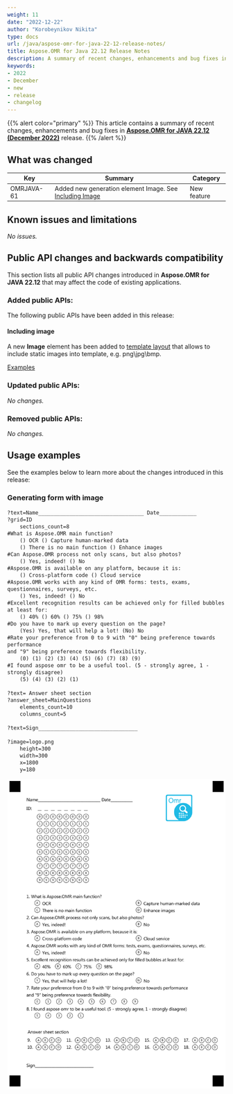 ```yaml
---
weight: 11
date: "2022-12-22"
author: "Korobeynikov Nikita"
type: docs
url: /java/aspose-omr-for-java-22-12-release-notes/
title: Aspose.OMR for Java 22.12 Release Notes
description: A summary of recent changes, enhancements and bug fixes in Aspose.OMR for JAVA 22.12 (December 2022) release.
keywords:
- 2022
- December
- new
- release
- changelog
---
```


{{% alert color="primary" %}} 
This article contains a summary of recent changes, enhancements and bug fixes in [**Aspose.OMR for JAVA 22.12 (December 2022)**](https://releases.aspose.com/java/repo/com/aspose/aspose-omr/22.12/) release.
{{% /alert %}} 

## What was changed

Key | Summary | Category
--- | ------- | --------
OMRJAVA-61 | Added new generation element Image. See [Including Image](#including-image)  | New feature

## Known issues and limitations

_No issues._


## Public API changes and backwards compatibility

This section lists all public API changes introduced in **Aspose.OMR for JAVA 22.12** that may affect the code of existing applications.

### Added public APIs:

The following public APIs have been added in this release:

#### Including image

A new **Image** element has been added to [template layout](/java/create-omr-template/) that allows to include static images into template, e.g. png\jpg\bmp.

[Examples](/java/images/)

### Updated public APIs:

_No changes._

### Removed public APIs:

_No changes._

## Usage examples

See the examples below to learn more about the changes introduced in this release:

### Generating form with image

```
?text=Name__________________________________ Date____________
?grid=ID
	sections_count=8
#What is Aspose.OMR main function?
	() OCR () Capture human-marked data
	() There is no main function () Enhance images
#Can Aspose.OMR process not only scans, but also photos?
	() Yes, indeed! () No
#Aspose.OMR is available on any platform, because it is:
	() Cross-platform code () Cloud service
#Aspose.OMR works with any kind of OMR forms: tests, exams, questionnaires, surveys, etc.
	() Yes, indeed! () No
#Excellent recognition results can be achieved only for filled bubbles at least for:
	() 40% () 60% () 75% () 98%
#Do you have to mark up every question on the page?
	(Yes) Yes, that will help a lot! (No) No
#Rate your preference from 0 to 9 with "0" being preference towards performance
and "9" being preference towards flexibility.
	(0) (1) (2) (3) (4) (5) (6) (7) (8) (9)
#I found aspose omr to be a useful tool. (5 - strongly agree, 1 - strongly disagree)
	(5) (4) (3) (2) (1)

?text= Answer sheet section
?answer_sheet=MainQuestions
	elements_count=10
	columns_count=5

?text=Sign________________________________

?image=logo.png
	height=300
	width=300
	x=1800
	y=180
```


![Tempalte with image](template.png)
